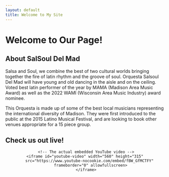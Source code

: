 ```yaml
---
layout: default
title: Welcome to My Site
---
```


# Welcome to Our Page!

## About SalSoul Del Mad
Salsa and Soul, we combine the best of two cultural worlds bringing together the fire of latin rhythm and the groove of soul. Orquesta Salsoul Del Mad will have young and old dancing in the aisle and on the ceiling. Voted best latin performer of the year by MAMA (Madison Area Music Award) as well as the 2022 WAMI (Wisconsin Area Music Industry) award nominee.

This Orquesta is made up of some of the best local musicians representing the international diversity of Madison. They were first introduced to the public at the 2015 Latino Musical Festival, and are looking to book other venues appropriate for a 15 piece group.

## Check us out live!
<div class="youtube-container">
    <!-- Clickable thumbnail with YouTube play button overlay -->
    <a id="youtube-thumbnail" href="https://www.youtube.com/watch?v=fBW_GfMCTFY" target="_blank">
        <div class="thumbnail-wrapper">
            <img id="youtube-thumb-img" src="https://img.youtube.com/vi/fBW_GfMCTFY/maxresdefault.jpg" 
                alt="YouTube Thumbnail" onerror="this.src='https://img.youtube.com/vi/fBW_GfMCTFY/hqdefault.jpg'">
            <div class="youtube-overlay">
                <div class="youtube-play-icon"></div>
            </div>
        </div>
    </a>

    <!-- The actual embedded YouTube video -->
    <iframe id="youtube-video" width="560" height="315" 
        src="https://www.youtube-nocookie.com/embed/fBW_GfMCTFY" 
        frameborder="0" allowfullscreen>
    </iframe>
</div>

<script>
    document.addEventListener("DOMContentLoaded", function () {
        let iframe = document.getElementById("youtube-video");
        let thumbnail = document.getElementById("youtube-thumbnail");

        // Check if the video loads
        setTimeout(() => {
            if (!iframe.contentWindow || iframe.contentWindow.length === 0) {
                console.log("Video unavailable, showing thumbnail.");
                iframe.style.display = "none";
                thumbnail.style.display = "block";
            } else {
                thumbnail.style.display = "none"; // Hide thumbnail if video loads
            }
        }, 1000); // Wait 1 second to detect failure
    });
</script>

<style>
    .youtube-container {
        text-align: center;
        position: relative;
    }

    .thumbnail-wrapper {
        position: relative;
        display: inline-block;
        cursor: pointer;
    }

    #youtube-thumbnail {
        display: none;
        text-decoration: none;
    }

    #youtube-thumb-img {
        width: 560px;
        height: 315px;
        border-radius: 8px;
    }

    /* YouTube-style play button overlay */
    .youtube-overlay {
        position: absolute;
        top: 50%;
        left: 50%;
        transform: translate(-50%, -50%);
        width: 90px;
        height: 64px;
        background: rgba(0, 0, 0, 0.6);
        border-radius: 12px;
        display: flex;
        align-items: center;
        justify-content: center;
    }

    .youtube-play-icon {
        width: 0;
        height: 0;
        border-left: 40px solid white;
        border-top: 25px solid transparent;
        border-bottom: 25px solid transparent;
        margin-left: 5px;
    }

    /* Hover effect */
    .youtube-overlay:hover {
        background: rgba(0, 0, 0, 0.8);
    }
</style>

<!-- This line turns off the section below. When you have a SoundCloud song you want to display, we can re-enable this.
## Section 3: Music
<iframe width="100%" height="300" scrolling="no" frameborder="no" allow="autoplay" src="https://w.soundcloud.com/player/?url=https%3A//api.soundcloud.com/tracks/868642210&color=%23ff5500&auto_play=false&hide_related=false&show_comments=true&show_user=true&show_reposts=false&show_teaser=true&visual=true"></iframe><div style="font-size: 10px; color: #cccccc;line-break: anywhere;word-break: normal;overflow: hidden;white-space: nowrap;text-overflow: ellipsis; font-family: Interstate,Lucida Grande,Lucida Sans Unicode,Lucida Sans,Garuda,Verdana,Tahoma,sans-serif;font-weight: 100;"><a href="https://soundcloud.com/alise-mosley" title="Alise Mosley" target="_blank" style="color: #cccccc; text-decoration: none;">Alise Mosley</a> · <a href="https://soundcloud.com/alise-mosley/intertwined" title="Intertwined" target="_blank" style="color: #cccccc; text-decoration: none;">Intertwined</a></div>
-->
